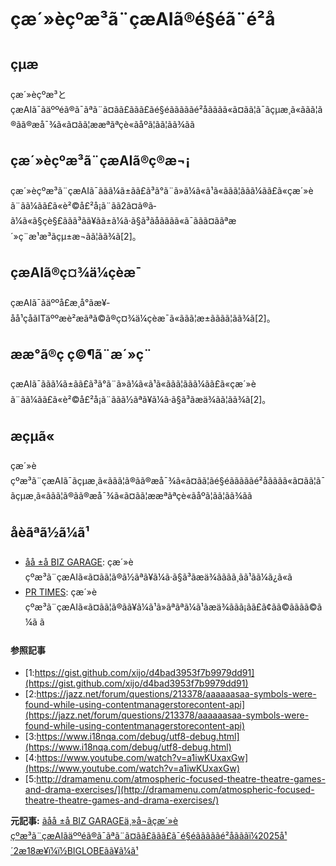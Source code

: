 # çæ´»èçºæ³ã¨çæAIã®é§éã¨é²å

## çµæ

çæ´»èçºæ³とçæAIã¯ãäººéã®ã¯ãªã¨ã¤ãã£ããã£ãé§éãããããé²åãããã«ã¤ãã¦ã¯ãçµæ¸ã«ããã¦ã®ãã®æå¯¾ã«ã¤ãã¦ææªãªçè«ãåºã¦ãã¦ãã¾ãã

## çæ´»èçºæ³ã¨çæAIã®ç®æ¬¡

çæ´»èçºæ³ã¨çæAIã¯ããã¼ã±ãã£ã³ã°ã¨ã»ã¼ã«ã¹ã«ããã¦ããã¼ãã£ã«çæ´»èã¨ãã¼ãã£ã«è²©å£²å¡ã¨ãã2ã¤ã®ã­ã¼ã«ã§çè§£ããã³ãã¥ãã±ã¼ã·ã§ã³ãåãããã«ã¯ããã¤ããªæ´»ç¨æ¹æ³ãçµ±æ¬ãã¦ãã¾ã[2]。

## çæAIã®ç¤¾ä¼çèæ¯

çæAIã¯ãäººå£æ¸å°ãæ¥­åå¹çåãITäººæè²æãªã©ã®ç¤¾ä¼çèæ¯ã«ããã¦æ±ãããã¦ãã¾ã[2]。

## ææ°ã®ç ç©¶ã¨æ´»ç¨

çæAIã¯ããã¼ã±ãã£ã³ã°ã¨ã»ã¼ã«ã¹ã«ããã¦ããã¼ãã£ã«çæ´»èã¨ãã¼ãã£ã«è²©å£²å¡ã¨ããã½ãªã¥ã¼ã·ã§ã³ãæä¾ãã¦ãã¾ã[2]。

## æçµã«

çæ´»èçºæ³ã¨çæAIã¯ãçµæ¸ã«ããã¦ã®ãã®æå¯¾ã«ã¤ãã¦ãé§éãããããé²åãããã«ã¤ãã¦ã¯ãçµæ¸ã«ããã¦ã®ãã®æå¯¾ã«ã¤ãã¦ææªãªçè«ãåºã¦ãã¦ãã¾ãã

## åèãªã½ã¼ã¹

- [åå ±å BIZ GARAGE](https://www.bizgarage.jp/): çæ´»èçºæ³ã¨çæAIã«ã¤ãã¦ã®ã½ãªã¥ã¼ã·ã§ã³ãæä¾ãããã¸ãã¹ãã¼ã¿ã«ã
- [PR TIMES](https://prtimes.jp/): çæ´»èçºæ³ã¨çæAIã«ã¤ãã¦ã®ãã¥ã¼ã¹ã»ãªãªã¼ã¹ãæä¾ããã¡ãã£ã¢ãã©ãããã©ã¼ã ã

#### 参照記事
- [1:https://gist.github.com/xijo/d4bad3953f7b9979dd91](https://gist.github.com/xijo/d4bad3953f7b9979dd91)
- [2:https://jazz.net/forum/questions/213378/aaaaaasaa-symbols-were-found-while-using-contentmanagerstorecontent-api](https://jazz.net/forum/questions/213378/aaaaaasaa-symbols-were-found-while-using-contentmanagerstorecontent-api)
- [3:https://www.i18nqa.com/debug/utf8-debug.html](https://www.i18nqa.com/debug/utf8-debug.html)
- [4:https://www.youtube.com/watch?v=a1iwKUxaxGw](https://www.youtube.com/watch?v=a1iwKUxaxGw)
- [5:http://dramamenu.com/atmospheric-focused-theatre-theatre-games-and-drama-exercises/](http://dramamenu.com/atmospheric-focused-theatre-theatre-games-and-drama-exercises/)


**元記事:** [ãåå ±å BIZ GARAGEä¸»å¬ãçæ´»èçºæ³ã¨çæAIãäººéã®ã¯ãªã¨ã¤ãã£ããã£ã¯é§éãããããé²åãããï¼2025å¹´2æ18æ¥ï¼ï½BIGLOBEãã¥ã¼ã¹](https://news.biglobe.ne.jp/economy/0218/prt_250218_6275767569.html)
